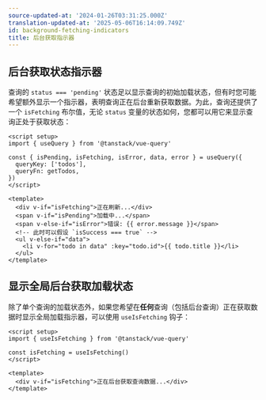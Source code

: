 ```yaml
---
source-updated-at: '2024-01-26T03:31:25.000Z'
translation-updated-at: '2025-05-06T16:14:09.749Z'
id: background-fetching-indicators
title: 后台获取指示器
---
```

## 后台获取状态指示器

查询的 `status === 'pending'` 状态足以显示查询的初始加载状态，但有时您可能希望额外显示一个指示器，表明查询正在后台重新获取数据。为此，查询还提供了一个 `isFetching` 布尔值，无论 `status` 变量的状态如何，您都可以用它来显示查询正处于获取状态：

```vue
<script setup>
import { useQuery } from '@tanstack/vue-query'

const { isPending, isFetching, isError, data, error } = useQuery({
  queryKey: ['todos'],
  queryFn: getTodos,
})
</script>

<template>
  <div v-if="isFetching">正在刷新...</div>
  <span v-if="isPending">加载中...</span>
  <span v-else-if="isError">错误: {{ error.message }}</span>
  <!-- 此时可以假设 `isSuccess === true` -->
  <ul v-else-if="data">
    <li v-for="todo in data" :key="todo.id">{{ todo.title }}</li>
  </ul>
</template>
```

## 显示全局后台获取加载状态

除了单个查询的加载状态外，如果您希望在**任何**查询（包括后台查询）正在获取数据时显示全局加载指示器，可以使用 `useIsFetching` 钩子：

```vue
<script setup>
import { useIsFetching } from '@tanstack/vue-query'

const isFetching = useIsFetching()
</script>

<template>
  <div v-if="isFetching">正在后台获取查询数据...</div>
</template>
```
